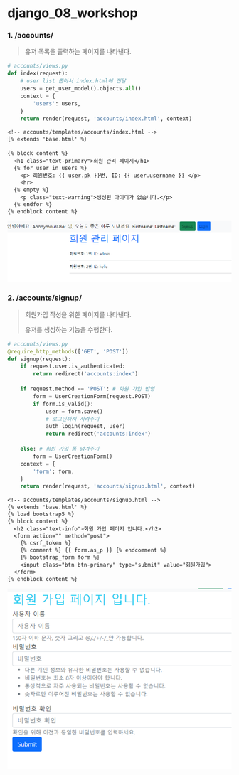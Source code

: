 # django_08_workshop





### 1.  /accounts/

> 유저 목록을 출력하는 페이지를 나타낸다.
>

``` python
# accounts/views.py
def index(request):
    # user list 뽑아서 index.html에 전달
    users = get_user_model().objects.all()
    context = {
        'users': users,
    }
    return render(request, 'accounts/index.html', context)
```

```django
<!-- accounts/templates/accounts/index.html -->
{% extends 'base.html' %}

{% block content %}
  <h1 class="text-primary">회원 관리 페이지</h1>
  {% for user in users %}
    <p> 회원번호: {{ user.pk }}번, ID: {{ user.username }} </p>
    <hr>
  {% empty %}
    <p class="text-warning">생성된 아이디가 없습니다.</p>
  {% endfor %}
{% endblock content %}
```

![2021-0315-11-57-579](image/2021-0315-11-57-579.png)



### 2.   /accounts/signup/

> 회원가입 작성을 위한 페이지를 나타낸다.
>
> 유저를 생성하는 기능을 수행한다.

``` python
# accounts/views.py
@require_http_methods(['GET', 'POST'])
def signup(request):
    if request.user.is_authenticated:
        return redirect('accounts:index')
    
    if request.method == 'POST': # 회원 가입 반영
        form = UserCreationForm(request.POST)
        if form.is_valid():
            user = form.save()
            # 로그인까지 시켜주기
            auth_login(request, user)
            return redirect('accounts:index')

    else: # 회원 가입 폼 넘겨주기
        form = UserCreationForm()
    context = {
        'form': form,
    }
    return render(request, 'accounts/signup.html', context)
```

```django
<!-- accounts/templates/accounts/signup.html -->
{% extends 'base.html' %}
{% load bootstrap5 %}
{% block content %}
  <h2 class="text-info">회원 가입 페이지 입니다.</h2>
  <form action="" method="post">
    {% csrf_token %}
    {% comment %} {{ form.as_p }} {% endcomment %}
    {% bootstrap_form form %}
    <input class="btn btn-primary" type="submit" value="회원가입">
  </form>
{% endblock content %}
```

![2021-0315-12-42-668](image/2021-0315-12-42-668.png)